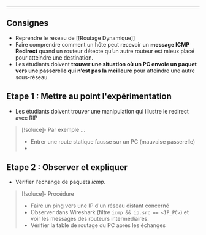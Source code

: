 ____
## Consignes
 - Reprendre le réseau de [[Routage Dynamique]]
 - Faire comprendre comment un hôte peut recevoir un **message ICMP Redirect** quand un routeur détecte qu’un autre routeur est mieux placé pour atteindre une destination.
 - Les étudiants doivent **trouver une situation où un PC envoie un paquet vers une passerelle qui n’est pas la meilleure** pour atteindre une autre sous-réseau.
## Etape 1 : Mettre au point l'expérimentation
 - Les étudiants doivent trouver une manipulation qui illustre le redirect avec RIP
> [!soluce]- Par exemple ...
>  - Entrer une route statique fausse sur un PC (mauvaise passerelle)
>  - 
> 

## Etape 2 : Observer et expliquer
 - Vérifier l'échange de paquets *icmp*.
> [!soluce]- Procédure
> - Faire un ping vers une IP d'un réseau distant concerné
> - Observer dans Wireshark (filtre `icmp && ip.src == <IP_PC>`) et voir les messages des routeurs intermédiaires. 
> - Vérifier la table de routage du PC après les échanges
